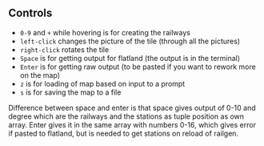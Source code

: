## Controls

-   `0-9` and `+` while hovering is for creating the railways
-   `left-click` changes the picture of the tile (through all the pictures)
-   `right-click` rotates the tile
-   `Space` is for getting output for flatland (the output is in the terminal)
-   `Enter` is for getting raw output (to be pasted if you want to rework more on the map)
-   `z` is for loading of map based on input to a prompt
-   `s` is for saving the map to a file

Difference between space and enter is that space gives output of 0-10 and degree which are the railways and the stations as tuple position as own array.
Enter gives it in the same array with numbers 0-16, which gives error if pasted to flatland, but is needed to get stations on reload of railgen.
